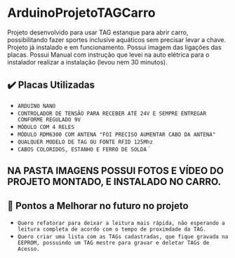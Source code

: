 # ArduinoProjetoTAGCarro
 Projeto desenvolvido para usar TAG estanque para abrir carro, possibilitando fazer sportes inclusive aquáticos sem precisar levar a chave.
 Projeto já instalado e em funcionamento.
 Possui imagem das ligações das placas.
 Possui Manual com instrução que levei na auto elétrica para o instalador realizar a instalação (levou nem 30 minutos).
 
## ✔️ Placas Utilizadas

- ``ARDUINO NANO``
- ``CONTROLADOR DE TENSÃO PARA RECEBER ATÉ 24V E SEMPRE ENTREGAR CONFORME REGULADO 9V``
- ``MÓDULO COM 4 RELES``
- ``MÓDULO RDM6300 COM ANTENA "FOI PRECISO AUMENTAR CABO DA ANTENA"``
- ``QUALQUER MODELO DE TAG OU FONTE RFID 125Mhz``
- ``CABOS COLORIDOS, ESTANHO E FERRO DE SOLDA``
`
##  NA PASTA IMAGENS POSSUI FOTOS E VÍDEO DO PROJETO MONTADO, E INSTALADO NO CARRO.

## 🔨 Pontos a Melhorar no futuro no projeto

- ``Quero refatorar para deixar a leitura mais rápida, não esperando a leitura completa de acordo com o tempo de proximdade da TAG.``
- ``Quero criar uma lista com as TAGs cadastradas, que fique gravada na EEPROM, possuindo um TAG mestre para gravar e deletar TAGs de Acesso.``
